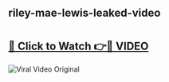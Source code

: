 ## riley-mae-lewis-leaked-video 

# <h2><a href="http://freeplayer.one?title=riley-mae-lewis-leaked-video&ref=21J">🔗 Click to Watch 👉🔴 VIDEO</a></h2>

<a href="http://freeplayer.one?title=riley-mae-lewis-leaked-video&ref=21J" rel="nofollow" data-target="animated-image.originalLink"><img src="https://i.ibb.co.com/xMMVF88/686577567.gif" alt="Viral Video Original" style="max-width: 100%; display: inline-block;" data-target="animated-image.originalImage"></a>

